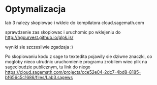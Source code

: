 # Optymalizacja
lab 3 nalezy skopiowac i wkleic do kompilatora
cloud.sagemath.com

sprawdzenie zas skopiowac i uruchomic po wklejeniu do
http://hgourvest.github.io/glpk.js/

wyniki sie szczesliwie zgadzaja :)

Po skopiowaniu kodu z sage to textedita pojawily sie dziwne znaczki, co mogloby nieco utrudnic uruchomienie programu
zrobilem wiec plik na sagecloudzie publicznym, tu link do niego
https://cloud.sagemath.com/projects/cce52e04-2dc7-4bd8-8185-bf656c5c1686/files/Lab3.sagews
